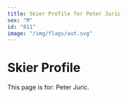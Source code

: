 ```yaml
---
title: Skier Profile for Peter Juric
sex: "M"
id: "811"
image: "/img/flags/aut.svg" 
---
```


# Skier Profile

This page is for: Peter Juric.
    